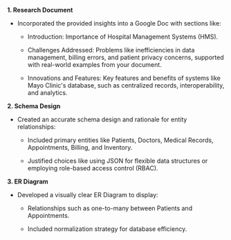 **1. Research Document**

  *  Incorporated the provided insights into a Google Doc with sections like:
    
     *  Introduction: Importance of Hospital Management Systems (HMS).
    
     * Challenges Addressed: Problems like inefficiencies in data management, billing errors, and patient privacy concerns, supported with real-world examples from your document.
     
     * Innovations and Features: Key features and benefits of systems like Mayo Clinic's database, such as centralized records, interoperability, and analytics.
    
**2. Schema Design**

  *  Created an accurate schema design and rationale for entity relationships:

     *  Included primary entities like Patients, Doctors, Medical Records, Appointments, Billing, and Inventory.
    
     *  Justified choices like using JSON for flexible data structures or employing role-based access control (RBAC).
    
**3. ER Diagram**

  *  Developed a visually clear ER Diagram to display:

     *  Relationships such as one-to-many between Patients and Appointments.
    
     *  Included normalization strategy for database efficiency.
